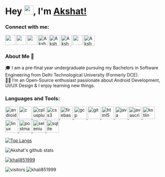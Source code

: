 <!--### Hi there 👋-->

<!--
**Khali851999/Khali851999** is a ✨ _special_ ✨ repository because its `README.md` (this file) appears on your GitHub profile.

Here are some ideas to get you started:

- 🔭 I’m currently working on ...
- 🌱 I’m currently learning ...
- 👯 I’m looking to collaborate on ...
- 🤔 I’m looking for help with ...
- 💬 Ask me about ...
- 📫 How to reach me: ...
- 😄 Pronouns: ...
- ⚡ Fun fact: ...
-->


# Hey <img src="https://github.com/TheDudeThatCode/TheDudeThatCode/blob/master/Assets/Hi.gif" width="29px">, I'm [Akshat!](https://github.com/Khali851999)


<h3 align="left">Connect with me:</h3>
<p align="left">
  
<a href="https://www.linkedin.com/in/akshat-jindal">
  <img align="left" width="32px" src="https://cdn.jsdelivr.net/npm/simple-icons@v3/icons/linkedin.svg"  />
</a>

<a href="https://twitter.com/ak_jindal">
  <img align="left" width="32px" src="https://cdn.jsdelivr.net/npm/simple-icons@v3/icons/twitter.svg" />
</a>

<a href="https://medium.com/@akshatjindal215">
  <img align="left" width="32px" src="https://cdn.jsdelivr.net/npm/simple-icons@v3/icons/medium.svg" />
</a>

<a href="https://www.codechef.com/users/akshat_jindal0">
   <img align="left" alt="Akshat's Codechef" width="32px" src="https://cdn.jsdelivr.net/npm/simple-icons@v3/icons/codechef.svg" />
</a>

<a href="https://codeforces.com/profile/akshat_jindal">
   <img align="left" alt="Akshat's Codeforces" width="35px" src="https://cdn.jsdelivr.net/npm/simple-icons@v3/icons/codeforces.svg" />
</a>

<a href="https://stackoverflow.com/users/https://stackoverflow.com/users/11348596/akshat-jindal">
  <img align="left" alt="Akshat's StackOverflow" width="35px" src="https://cdn.jsdelivr.net/npm/simple-icons@3.0.1/icons/stackoverflow.svg" />
</a>

<a href="https://instagram.com/akshat_jindal">
  <img align="center" alt="Akshat's Instagram" width="35px" src="https://cdn.jsdelivr.net/npm/simple-icons@3.0.1/icons/instagram.svg" />
</a>

<a href="mailto:akshatjindal215@gmail.com">
  <img align="left" width="32px" src="https://cdn.jsdelivr.net/npm/simple-icons@v3/icons/gmail.svg" />
</a>

<br />


### About Me 🚀

🎓 I am a pre-final year undergraduate pursuing my Bachelors in Software Engineering from Delhi Technological University (Formerly DCE).
</br>
👨‍💻 I’m an Open-Source enthusiast passionate about Android Development, UI/UX Design & I enjoy learning new things. </br>


<h3 align="left">Languages and Tools:</h3>

<p align="left">
    <a href="https://developer.android.com" target="_blank"> <img src="https://devicons.github.io/devicon/devicon.git/icons/android/android-original-wordmark.svg" alt="android" width="40" height="40" /> </a>
    <a href="https://www.cprogramming.com/" target="_blank"> <img src="https://devicons.github.io/devicon/devicon.git/icons/c/c-original.svg" alt="c" width="40" height="40" /> </a>
    <a href="https://www.w3schools.com/cpp/" target="_blank"> <img src="https://devicons.github.io/devicon/devicon.git/icons/cplusplus/cplusplus-original.svg" alt="cplusplus" width="40" height="40" /> </a>
    <a href="https://www.w3schools.com/css/" target="_blank"> <img src="https://devicons.github.io/devicon/devicon.git/icons/css3/css3-original-wordmark.svg" alt="css3" width="40" height="40" /> </a>
    <a href="https://firebase.google.com/" target="_blank"> <img src="https://www.vectorlogo.zone/logos/firebase/firebase-icon.svg" alt="firebase" width="40" height="40" /> </a>
    <a href="https://cloud.google.com" target="_blank"> <img src="https://www.vectorlogo.zone/logos/google_cloud/google_cloud-icon.svg" alt="gcp" width="40" height="40" /> </a>
    <a href="https://git-scm.com/" target="_blank"> <img src="https://www.vectorlogo.zone/logos/git-scm/git-scm-icon.svg" alt="git" width="40" height="40" /> </a>
    <a href="https://www.w3.org/html/" target="_blank"> <img src="https://devicons.github.io/devicon/devicon.git/icons/html5/html5-original-wordmark.svg" alt="html5" width="40" height="40" /> </a>
    <a href="https://www.java.com" target="_blank"> <img src="https://devicons.github.io/devicon/devicon.git/icons/java/java-original-wordmark.svg" alt="java" width="40" height="40" /> </a>
    <a href="https://developer.mozilla.org/en-US/docs/Web/JavaScript" target="_blank"> <img src="https://devicons.github.io/devicon/devicon.git/icons/javascript/javascript-original.svg" alt="javascript" width="40" height="40" /> </a>
    <a href="https://kotlinlang.org" target="_blank"> <img src="https://www.vectorlogo.zone/logos/kotlinlang/kotlinlang-icon.svg" alt="kotlin" width="40" height="40" /> </a>
    <a href="https://www.linux.org/" target="_blank"> <img src="https://devicons.github.io/devicon/devicon.git/icons/linux/linux-original.svg" alt="linux" width="40" height="40" /> </a>
    <a href="https://postman.com" target="_blank"> <img src="https://www.vectorlogo.zone/logos/getpostman/getpostman-icon.svg" alt="postman" width="40" height="40" /> </a>
    <a href="https://www.selenium.dev" target="_blank"> <img src="https://raw.githubusercontent.com/detain/svg-logos/780f25886640cef088af994181646db2f6b1a3f8/svg/selenium-logo.svg" alt="selenium" width="40" height="40" /> </a>
    <a href="https://www.sqlite.org/" target="_blank"> <img src="https://www.vectorlogo.zone/logos/sqlite/sqlite-icon.svg" alt="sqlite" width="40" height="40" /> </a>
</p>




[![Top Langs](https://github-readme-stats.vercel.app/api/top-langs/?username=Khali851999&layout=compact&langs_count=8)](https://github.com/Khali851999/github-readme-stats)

<!--- [![Akshat's wakatime stats](https://github-readme-stats.vercel.app/api/wakatime?username=willianrod)](https://github.com/Khali851999/github-readme-stats) 
--->

![Akshat's github stats](https://github-readme-stats.vercel.app/api?username=Khali851999&show_icons=true&hide_border=true&hide=contribs,prs?count_private=true)


<p align="left"> <a href="https://github.com/ryo-ma/github-profile-trophy"><img src="https://github-profile-trophy.vercel.app/?username=khali851999" alt="khali851999" /></a> </p>

<!--- <p align="left"> <a href="https://twitter.com/ak_jindal" target="blank"><img src="https://img.shields.io/twitter/follow/ak_jindal?logo=twitter&style=for-the-badge" alt="ak_jindal" /></a> </p> --->


![visitors](https://visitor-badge.laobi.icu/badge?page_id=Khali851999.Khali851999)
<a align="left"> <img src="https://komarev.com/ghpvc/?username=khali851999&label=Profile%20views&color=0e75b6&style=flat" alt="khali851999" /> </a>

<!-- <p align="left"> <img src="https://komarev.com/ghpvc/?username=Khali851999" alt="Akshat" /> </p> -->
